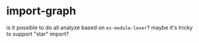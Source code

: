# import-graph

is it possible to do all analyze based on `es-module-lexer`?
maybe it's tricky to support "star" import?
